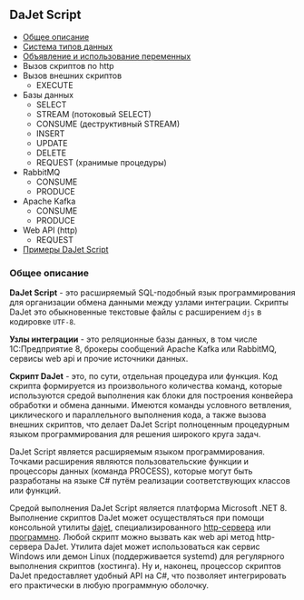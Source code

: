 ## DaJet Script

- [Общее описание](#общее-описание)
- [Система типов данных](https://github.com/zhichkin/dajet/blob/main/doc/dajet-script/%D0%A1%D0%B8%D1%81%D1%82%D0%B5%D0%BC%D0%B0%20%D1%82%D0%B8%D0%BF%D0%BE%D0%B2%20%D0%B4%D0%B0%D0%BD%D0%BD%D1%8B%D1%85/README.md)
- [Объявление и использование переменных](https://github.com/zhichkin/dajet/blob/main/doc/dajet-script/%D0%9E%D0%B1%D1%8A%D1%8F%D0%B2%D0%BB%D0%B5%D0%BD%D0%B8%D0%B5%20%D0%B8%20%D0%B8%D1%81%D0%BF%D0%BE%D0%BB%D1%8C%D0%B7%D0%BE%D0%B2%D0%B0%D0%BD%D0%B8%D0%B5%20%D0%BF%D0%B5%D1%80%D0%B5%D0%BC%D0%B5%D0%BD%D0%BD%D1%8B%D1%85/README.md)
- Вызов скриптов по http
- Вызов внешних скриптов
  - EXECUTE
- Базы данных
  - SELECT
  - STREAM (потоковый SELECT)
  - CONSUME (деструктивный STREAM)
  - INSERT
  - UPDATE
  - DELETE
  - REQUEST (хранимые процедуры)
- RabbitMQ
  - CONSUME
  - PRODUCE
- Apache Kafka
  - CONSUME
  - PRODUCE
- Web API (http)
  - REQUEST
- [Примеры DaJet Script](https://github.com/zhichkin/dajet/tree/main/doc/dajet-utility/scripts)

### Общее описание

**DaJet Script** - это расширяемый SQL-подобный язык программирования для организации обмена данными между узлами интеграции. Скрипты DaJet это обыкновенные текстовые файлы с расширением ```djs``` в кодировке ```UTF-8```.

**Узлы интеграции** - это реляционные базы данных, в том числе 1С:Предприятие 8, брокеры сообщений Apache Kafka или RabbitMQ, сервисы web api и прочие источники данных.

**Скрипт DaJet** - это, по сути, отдельная процедура или функция. Код скрипта формируется из произвольного количества команд, которые используются средой выполнения как блоки для построения конвейера обработки и обмена данными. Имеются команды условного ветвления, циклического и параллельного выполнения кода, а также вызова внешних скриптов, что делает DaJet Script полноценным процедурным языком программирования для решения широкого круга задач.

DaJet Script является расширяемым языком программирования. Точками расширения являются пользовательские функции и процессоры данных (команда PROCESS), которые могут быть разработаны на языке C# путём реализации соответствующих классов или функций.

Средой выполнения DaJet Script является платформа Microsoft .NET 8. Выполнение скриптов DaJet может осуществляться при помощи консольной утилиты [dajet](https://github.com/zhichkin/dajet/tree/main/doc/dajet-utility/README.md), специализированного [http-сервера](https://github.com/zhichkin/dajet/tree/main/doc/dajet-studio/README.md) или [программно](https://github.com/zhichkin/dajet/blob/main/src/dajet/Program.cs). Любой скрипт можно вызвать как web api метод http-сервера DaJet. Утилита dajet может использоваться как сервис Windows или демон Linux (поддерживается systemd) для регулярного выполнения скриптов (хостинга). Ну и, наконец, процессор скриптов DaJet предоставляет удобный API на C#, что позволяет интегрировать его практически в любую программную оболочку.
